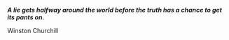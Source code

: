 _**A lie gets halfway around the world before the truth has a chance to get its pants on.**_

Winston Churchill